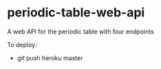 # periodic-table-web-api
A web API for the periodic table with four endpoints

To deploy:
- git push heroku master
